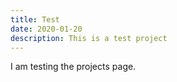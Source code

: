 ```yaml
---
title: Test
date: 2020-01-20
description: This is a test project
---
```

I am testing the projects page.